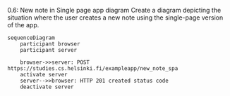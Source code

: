 0.6: New note in Single page app diagram
Create a diagram depicting the situation where the user creates a new note using the single-page version of the app.

```mermaid
sequenceDiagram
    participant browser
    participant server
    
    browser->>server: POST https://studies.cs.helsinki.fi/exampleapp/new_note_spa 
    activate server
    server-->>browser: HTTP 201 created status code
    deactivate server
    
```
